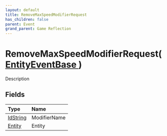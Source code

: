 ```yaml
---
layout: default
title: RemoveMaxSpeedModifierRequest
has_children: false
parent: Event
grand_parent: Game Reflection
---
```

# RemoveMaxSpeedModifierRequest( [ EntityEventBase ](/riftbreaker-wiki/docs/game-reflection/events/entity_event_base/) )
Description 

## Fields

| Type | Name |
|:----------|:--------------|
| [IdString](/riftbreaker-wiki/docs/game-reflection/components/id_string/) | ModifierName |
| [Entity](/riftbreaker-wiki/docs/game-reflection/classes/entity/) | Entity |

